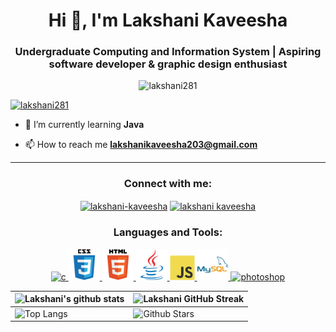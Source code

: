 <h1 align="center">Hi 👋, I'm Lakshani Kaveesha</h1>
<h3 align="center">Undergraduate Computing and Information System | Aspiring software developer & graphic design enthusiast</h3>

<p align="center"> <img src="https://komarev.com/ghpvc/?username=lakshani281&label=Profile%20views&color=0e75b6&style=flat" alt="lakshani281" /> </p>

<p align="left"> <a href="https://github.com/ryo-ma/github-profile-trophy"><img src="https://github-profile-trophy.vercel.app/?username=lakshani281" alt="lakshani281" /></a> </p>

- 🌱 I’m currently learning **Java**

- 📫 How to reach me **lakshanikaveesha203@gmail.com**

- ---
  

<h3 align="center">Connect with me:</h3>
<p align="center">
<a href="https://linkedin.com/in/lakshani-kaveesha" target="blank"><img align="center" src="https://raw.githubusercontent.com/rahuldkjain/github-profile-readme-generator/master/src/images/icons/Social/linked-in-alt.svg" alt="lakshani-kaveesha" height="30" width="40" /></a>
<a href="https://fb.com/lakshani kaveesha" target="blank"><img align="center" src="https://raw.githubusercontent.com/rahuldkjain/github-profile-readme-generator/master/src/images/icons/Social/facebook.svg" alt="lakshani kaveesha" height="30" width="40" /></a>
</p>

<h3 align="center">Languages and Tools:</h3>
<p align="center"> <a href="https://www.cprogramming.com/" target="_blank" rel="noreferrer"> <img src="https://github.com/Scar1109/skill-icons/blob/main/icons/C.svg" alt="c" width="40" height="40"/> </a> <a href="https://www.w3schools.com/css/" target="_blank" rel="noreferrer"> <img src="https://raw.githubusercontent.com/devicons/devicon/master/icons/css3/css3-original-wordmark.svg" alt="css3" width="50" height="50"/> </a> <a href="https://www.w3.org/html/" target="_blank" rel="noreferrer"> <img src="https://raw.githubusercontent.com/devicons/devicon/master/icons/html5/html5-original-wordmark.svg" alt="html5" width="50" height="50"/> </a> <a href="https://www.java.com" target="_blank" rel="noreferrer"> <img src="https://raw.githubusercontent.com/devicons/devicon/master/icons/java/java-original.svg" alt="java" width="50" height="50"/> </a> <a href="https://developer.mozilla.org/en-US/docs/Web/JavaScript" target="_blank" rel="noreferrer"> <img src="https://raw.githubusercontent.com/devicons/devicon/master/icons/javascript/javascript-original.svg" alt="javascript" width="40" height="40"/> </a> <a href="https://www.mysql.com/" target="_blank" rel="noreferrer"> <img src="https://raw.githubusercontent.com/devicons/devicon/master/icons/mysql/mysql-original-wordmark.svg" alt="mysql" width="50" height="50"/> </a> <a href="https://www.photoshop.com/en" target="_blank" rel="noreferrer"> <img src="https://github.com/Scar1109/skill-icons/blob/main/icons/Photoshop.svg" alt="photoshop" width="40" height="40"/> </a> </p>

| ![Lakshani's github stats](https://github-readme-stats.vercel.app/api?username=lakshani281&show_icons=true&theme=tokyonight) | ![Lakshani GitHub Streak](https://github-readme-streak-stats.herokuapp.com/?user=lakshani281&theme=tokyonight) |
| --- | --- |
| ![Top Langs](https://github-readme-stats.vercel.app/api/top-langs/?username=lakshani281&theme=tokyonight) | ![Github Stars](https://github-readme-stats.vercel.app/api?username=lakshani281&show_icons=true&locale=en&count_private=true&hide_rank=true&custom_title=My%20GitHub%20Stats&disable_animations=true&theme=tokyonight) |



